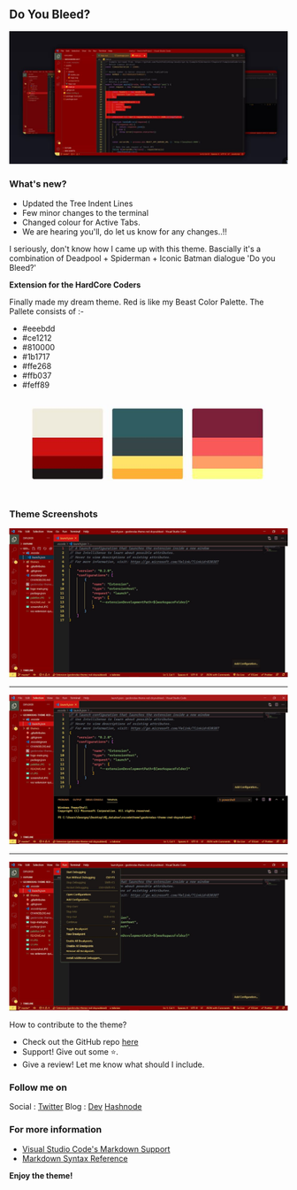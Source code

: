 ## Do You Bleed?

![Screenshot](./screenshot.JPG)

### What's new?

- Updated the Tree Indent Lines
- Few minor changes to the terminal
- Changed colour for Active Tabs.
- We are hearing you'll, do let us know for any changes..!!

I seriously, don't know how I came up with this theme.
Bascially it's a combination of Deadpool + Spiderman + Iconic Batman dialogue 'Do you Bleed?'

**Extension for the HardCore Coders**

Finally made my dream theme. Red is like my Beast Color Palette.
The Pallete consists of :-

- #eeebdd
- #ce1212
- #810000
- #1b1717
- #ffe268
- #ffb037
- #feff89

![Colour-palette](./paletter.JPG)

### Theme Screenshots

![Screen-1](./s1.JPG)
<br /> <hr />
![Screen-2](./s2.JPG)
<br /> <hr />
![Screen-3](./s3.JPG)

How to contribute to the theme?

- Check out the GitHub repo [here](https://github.com/GeoBrodas/doyoubleed)
- Support! Give out some ⭐.
- Give a review! Let me know what should I include.

### Follow me on

Social : [Twitter](https://twitter.com/BrodasGeo)
Blog : [Dev](https://dev.to/geobrodas) [Hashnode](https://geobrodas.hashnode.dev/)

### For more information

- [Visual Studio Code's Markdown Support](http://code.visualstudio.com/docs/languages/markdown)
- [Markdown Syntax Reference](https://help.github.com/articles/markdown-basics/)

**Enjoy the theme!**
